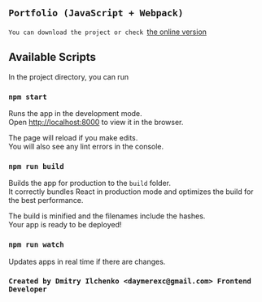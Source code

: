 ## `Portfolio (JavaScript + Webpack)`


`You can download the project or check `[the online version](https://exclusive-pg.github.io)





## Available Scripts

In the project directory, you can run

### `npm start`

Runs the app in the development mode.\
Open [http://localhost:8000](http://localhost:8000) to view it in the browser.

The page will reload if you make edits.\
You will also see any lint errors in the console.


### `npm run build`

Builds the app for production to the `build` folder.\
It correctly bundles React in production mode and optimizes the build for the best performance.

The build is minified and the filenames include the hashes.\
Your app is ready to be deployed!


### `npm run watch`

Updates apps in real time if there are changes.



### `Created by Dmitry Ilchenko <daymerexc@gmail.com> Frontend Developer`
